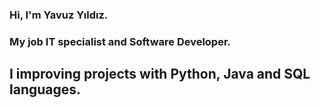 ### Hi, I'm Yavuz Yıldız.
### My job IT specialist and Software Developer.
## I improving projects with Python, Java and SQL languages.
